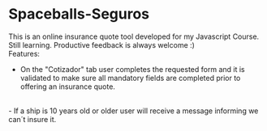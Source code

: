 # Spaceballs-Seguros
This is an online insurance quote tool developed for my Javascript Course.
<br>
Still learning. Productive feedback is always welcome :)
<br>
Features:
<br>
- On the "Cotizador" tab user completes the requested form and it is validated to make sure all mandatory fields are completed prior to offering an insurance quote.
<br>
- If a ship is 10 years old or older user will receive a message informing we can´t insure it.
